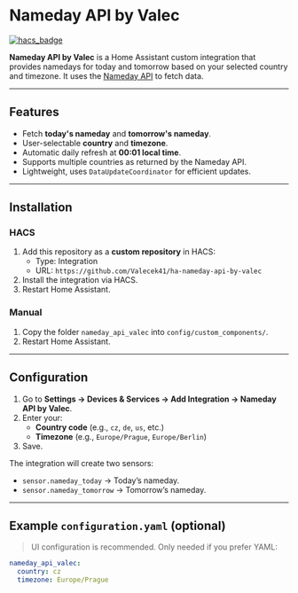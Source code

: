 # Nameday API by Valec

[![hacs_badge](https://img.shields.io/badge/HACS-Custom-blue)](https://hacs.xyz/)

**Nameday API by Valec** is a Home Assistant custom integration that provides namedays for today and tomorrow based on your selected country and timezone. It uses the [Nameday API](https://github.com/xnekv03/nameday-api) to fetch data.

---

## Features

- Fetch **today's nameday** and **tomorrow's nameday**.
- User-selectable **country** and **timezone**.
- Automatic daily refresh at **00:01 local time**.
- Supports multiple countries as returned by the Nameday API.
- Lightweight, uses `DataUpdateCoordinator` for efficient updates.

---

## Installation

### HACS

1. Add this repository as a **custom repository** in HACS:
   - Type: Integration
   - URL: `https://github.com/Valecek41/ha-nameday-api-by-valec`
2. Install the integration via HACS.
3. Restart Home Assistant.

### Manual

1. Copy the folder `nameday_api_valec` into `config/custom_components/`.
2. Restart Home Assistant.

---

## Configuration

1. Go to **Settings → Devices & Services → Add Integration → Nameday API by Valec**.
2. Enter your:
   - **Country code** (e.g., `cz`, `de`, `us`, etc.)
   - **Timezone** (e.g., `Europe/Prague`, `Europe/Berlin`)
3. Save.

The integration will create two sensors:

- `sensor.nameday_today` → Today’s nameday.
- `sensor.nameday_tomorrow` → Tomorrow’s nameday.

---

## Example `configuration.yaml` (optional)

> UI configuration is recommended. Only needed if you prefer YAML:

```yaml
nameday_api_valec:
  country: cz
  timezone: Europe/Prague
